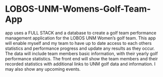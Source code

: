 # LOBOS-UNM-Womens-Golf-Team-App
app uses a FULL STACK and a database to create a golf team performance management application for the LOBOS UNM Women’s golf team. This app will enable myself and my team to have up to date access to each others statistics and performance progress and update any results as they occur.  The data will include team members basic information, with their yearly golf performance statistics.   The front end will show the team members and their recorded statistics with additional links to UNM golf data and information.  I may also show any upcoming events. 
